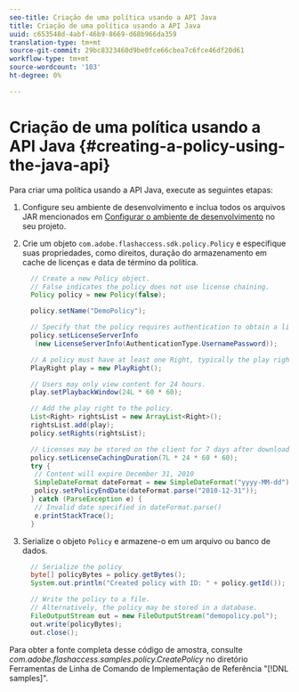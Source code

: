 ```yaml
---
seo-title: Criação de uma política usando a API Java
title: Criação de uma política usando a API Java
uuid: c653548d-4abf-46b9-8669-d68b966da359
translation-type: tm+mt
source-git-commit: 29bc8323460d9be0fce66cbea7c6fce46df20d61
workflow-type: tm+mt
source-wordcount: '103'
ht-degree: 0%

---
```



# Criação de uma política usando a API Java {#creating-a-policy-using-the-java-api}

Para criar uma política usando a API Java, execute as seguintes etapas:

1. Configure seu ambiente de desenvolvimento e inclua todos os arquivos JAR mencionados em [Configurar o ambiente de desenvolvimento](../../aaxs-protecting-content/content-setting-up-the-sdk/content-setting-up-the-dev-env.md) no seu projeto.
1. Crie um objeto `com.adobe.flashaccess.sdk.policy.Policy` e especifique suas propriedades, como direitos, duração do armazenamento em cache de licenças e data de término da política.

   ```java
     // Create a new Policy object.  
     // False indicates the policy does not use license chaining.  
     Policy policy = new Policy(false);  
   
     policy.setName("DemoPolicy");  
   
     // Specify that the policy requires authentication to obtain a license.  
     policy.setLicenseServerInfo  
      (new LicenseServerInfo(AuthenticationType.UsernamePassword));  
   
     // A policy must have at least one Right, typically the play right  
     PlayRight play = new PlayRight();  
   
     // Users may only view content for 24 hours.  
     play.setPlaybackWindow(24L * 60 * 60);  
   
     // Add the play right to the policy.  
     List<Right> rightsList = new ArrayList<Right>();  
     rightsList.add(play);  
     policy.setRights(rightsList);  
   
     // Licenses may be stored on the client for 7 days after downloading  
     policy.setLicenseCachingDuration(7L * 24 * 60 * 60);  
     try {  
      // Content will expire December 31, 2010  
      SimpleDateFormat dateFormat = new SimpleDateFormat("yyyy-MM-dd");  
      policy.setPolicyEndDate(dateFormat.parse("2010-12-31"));  
     } catch (ParseException e) {  
      // Invalid date specified in dateFormat.parse()  
      e.printStackTrace();  
     }
   ```

1. Serialize o objeto `Policy` e armazene-o em um arquivo ou banco de dados.

   ```java
     // Serialize the policy  
     byte[] policyBytes = policy.getBytes();  
     System.out.println("Created policy with ID: " + policy.getId());  
   
     // Write the policy to a file.   
     // Alternatively, the policy may be stored in a database.  
     FileOutputStream out = new FileOutputStream("demopolicy.pol");  
     out.write(policyBytes);  
     out.close();
   ```

Para obter a fonte completa desse código de amostra, consulte *com.adobe.flashaccess.samples.policy.CreatePolicy* no diretório Ferramentas de Linha de Comando de Implementação de Referência &quot;[!DNL samples]&quot;.
